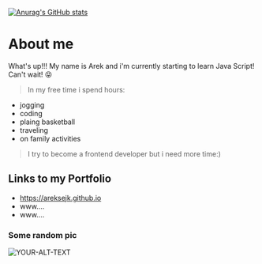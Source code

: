 
[![Anurag's GitHub stats](https://github-readme-stats.vercel.app/api?username=ArekSejk)](https://github.com/anuraghazra/github-readme-stats)
 
# About me

What's up!!! 
My name is Arek and i'm currently starting to learn Java Script! Can't wait! :stuck_out_tongue_closed_eyes:

>In my free time i spend hours:
- jogging
 - coding
 - plaing basketball
 - traveling 
 - on family activities
 
 > I try to become a frontend developer but i need more time:)

 
## Links to my Portfolio
 * https://areksejk.github.io
 * www.... 
 * www....
### Some random pic

<picture>
 <source media="(prefers-color-scheme: dark)" srcset="https://picsum.photos/300/300?grayscale">
 <source media="(prefers-color-scheme: light)" srcset="https://picsum.photos/300/300?grayscale">
 <img alt="YOUR-ALT-TEXT" src="YOUR-DEFAULT-IMAGE">
</picture>


